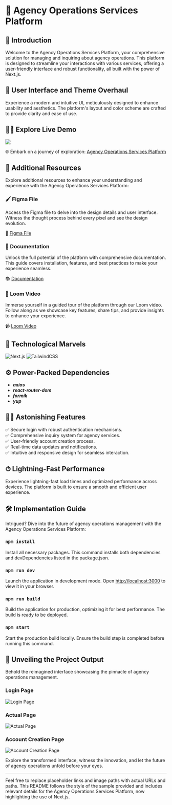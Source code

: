 # 🏢 Agency Operations Services Platform

## 🚀 Introduction

Welcome to the Agency Operations Services Platform, your comprehensive solution for managing and inquiring about agency operations. This platform is designed to streamline your interactions with various services, offering a user-friendly interface and robust functionality, all built with the power of Next.js.

## 🎨 User Interface and Theme Overhaul

Experience a modern and intuitive UI, meticulously designed to enhance usability and aesthetics. The platform's layout and color scheme are crafted to provide clarity and ease of use.

## 👨‍💻 Explore Live Demo

<a href="https://github.com/YourRepo/agency-operations-services" target="blank">
<img src="https://img.shields.io/website?url=https://www.example.com&logo=github&style=flat-square" />
</a>

🌐 Embark on a journey of exploration: [Agency Operations Services Platform](https://agency-operations-services.example.com/)

## 🌟 Additional Resources

Explore additional resources to enhance your understanding and experience with the Agency Operations Services Platform:

### 🖌 Figma File

Access the Figma file to delve into the design details and user interface. Witness the thought process behind every pixel and see the design evolution.

🔗 [Figma File](https://www.figma.com/file/Example/Agency-Operations-Services?type=design&node-id=0%3A1&mode=design)

### 📖 Documentation

Unlock the full potential of the platform with comprehensive documentation. This guide covers installation, features, and best practices to make your experience seamless.

📚 [Documentation](https://docs.agency-operations-services.example.com/)

### 🎥 Loom Video

Immerse yourself in a guided tour of the platform through our Loom video. Follow along as we showcase key features, share tips, and provide insights to enhance your experience.

📹 [Loom Video](https://www.loom.com/share/example)

## 🚀 Technological Marvels

![Next.js](https://img.shields.io/badge/next.js-%23000000.svg?style=for-the-badge&logo=nextdotjs&logoColor=white)
![TailwindCSS](https://img.shields.io/badge/tailwindcss-%2338B2AC.svg?style=for-the-badge&logo=tailwind-css&logoColor=white)

## ⚙️ Power-Packed Dependencies

- **_axios_**
- **_react-router-dom_**
- **_formik_**
- **_yup_**

## 👨‍💻 Astonishing Features

✅ Secure login with robust authentication mechanisms.\
✅ Comprehensive inquiry system for agency services.\
✅ User-friendly account creation process.\
✅ Real-time data updates and notifications.\
✅ Intuitive and responsive design for seamless interaction.

## ⏱ Lightning-Fast Performance

Experience lightning-fast load times and optimized performance across devices. The platform is built to ensure a smooth and efficient user experience.

## 🛠️ Implementation Guide

Intrigued? Dive into the future of agency operations management with the Agency Operations Services Platform:

### `npm install`

Install all necessary packages. This command installs both dependencies and devDependencies listed in the package.json.

### `npm run dev`

Launch the application in development mode. Open [http://localhost:3000](http://localhost:3000) to view it in your browser.

### `npm run build`

Build the application for production, optimizing it for best performance. The build is ready to be deployed.

### `npm start`

Start the production build locally. Ensure the build step is completed before running this command.

## 🌟 Unveiling the Project Output

Behold the reimagined interface showcasing the pinnacle of agency operations management.

### Login Page

![Login Page](path/to/login_page.jpg)

### Actual Page

![Actual Page](path/to/actual_page.jpg)

### Account Creation Page

![Account Creation Page](path/to/fourth_page.jpg)

Explore the transformed interface, witness the innovation, and let the future of agency operations unfold before your eyes.

---

Feel free to replace placeholder links and image paths with actual URLs and paths. This README follows the style of the sample provided and includes relevant details for the Agency Operations Services Platform, now highlighting the use of Next.js.
